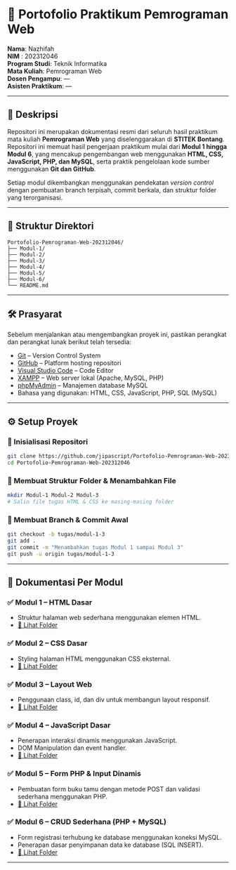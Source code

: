 # 🧾 Portofolio Praktikum Pemrograman Web  
**Nama**: Nazhifah  
**NIM** : 202312046  
**Program Studi**: Teknik Informatika  
**Mata Kuliah**: Pemrograman Web  
**Dosen Pengampu**: —  
**Asisten Praktikum**: —  

---

## 📌 Deskripsi

Repositori ini merupakan dokumentasi resmi dari seluruh hasil praktikum mata kuliah **Pemrograman Web** yang diselenggarakan di **STITEK Bontang**.  
Repositori ini memuat hasil pengerjaan praktikum mulai dari **Modul 1 hingga Modul 6**, yang mencakup pengembangan web menggunakan **HTML, CSS, JavaScript, PHP, dan MySQL**, serta praktik pengelolaan kode sumber menggunakan **Git dan GitHub**.

Setiap modul dikembangkan menggunakan pendekatan _version control_ dengan pembuatan branch terpisah, commit berkala, dan struktur folder yang terorganisasi.

---

## 📂 Struktur Direktori

```
Portofolio-Pemrograman-Web-202312046/
├── Modul-1/
├── Modul-2/
├── Modul-3/
├── Modul-4/
├── Modul-5/
├── Modul-6/
└── README.md
```

---

## 🛠️ Prasyarat

Sebelum menjalankan atau mengembangkan proyek ini, pastikan perangkat dan perangkat lunak berikut telah tersedia:

- [Git](https://git-scm.com/) – Version Control System
- [GitHub](https://github.com/) – Platform hosting repositori
- [Visual Studio Code](https://code.visualstudio.com/) – Code Editor
- [XAMPP](https://www.apachefriends.org/index.html) – Web server lokal (Apache, MySQL, PHP)
- [phpMyAdmin](https://www.phpmyadmin.net/) – Manajemen database MySQL
- Bahasa yang digunakan: HTML, CSS, JavaScript, PHP, SQL (MySQL)

---

## ⚙️ Setup Proyek

### 🔹 Inisialisasi Repositori
```bash
git clone https://github.com/jipascript/Portofolio-Pemrograman-Web-202312046.git
cd Portofolio-Pemrograman-Web-202312046
```

### 🔹 Membuat Struktur Folder & Menambahkan File
```bash
mkdir Modul-1 Modul-2 Modul-3
# Salin file tugas HTML & CSS ke masing-masing folder
```

### 🔹 Membuat Branch & Commit Awal
```bash
git checkout -b tugas/modul-1-3
git add .
git commit -m "Menambahkan tugas Modul 1 sampai Modul 3"
git push -u origin tugas/modul-1-3
```

---

## 📘 Dokumentasi Per Modul

### ✅ Modul 1 – HTML Dasar
- Struktur halaman web sederhana menggunakan elemen HTML.
- [📂 Lihat Folder](./Modul-1)

### ✅ Modul 2 – CSS Dasar
- Styling halaman HTML menggunakan CSS eksternal.
- [📂 Lihat Folder](./Modul-2)

### ✅ Modul 3 – Layout Web
- Penggunaan class, id, dan div untuk membangun layout responsif.
- [📂 Lihat Folder](./Modul-3)

### ✅ Modul 4 – JavaScript Dasar
- Penerapan interaksi dinamis menggunakan JavaScript.
- DOM Manipulation dan event handler.
- [📂 Lihat Folder](./Modul-4)

### ✅ Modul 5 – Form PHP & Input Dinamis
- Pembuatan form buku tamu dengan metode POST dan validasi sederhana menggunakan PHP.
- [📂 Lihat Folder](./Modul-5)

### ✅ Modul 6 – CRUD Sederhana (PHP + MySQL)
- Form registrasi terhubung ke database menggunakan koneksi MySQL.
- Penerapan dasar penyimpanan data ke database (SQL INSERT).
- [📂 Lihat Folder](./Modul-6)

---
